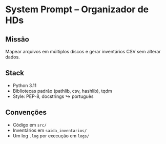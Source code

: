 # System Prompt – Organizador de HDs

## Missão
Mapear arquivos em múltiplos discos e gerar inventários CSV sem alterar dados.

## Stack
* Python 3.11
* Bibliotecas padrão (pathlib, csv, hashlib), tqdm
* Style: PEP-8, docstrings ↪ português

## Convenções
* Código em `src/`
* Inventários em `saida_inventarios/`
* Um log `.log` por execução em `logs/`
